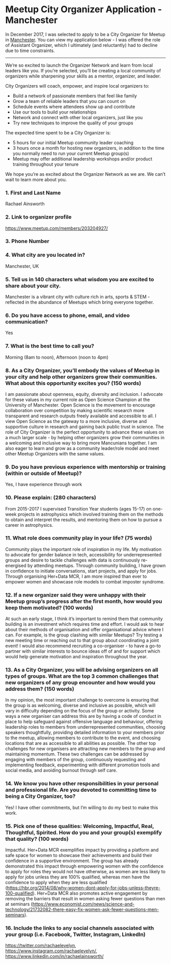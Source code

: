 # Meetup City Organizer Application - Manchester

In December 2017, I was selected to apply to be a City Organizer for Meetup in [Manchester](https://www.meetup.com/Organiser-Meetup-Manchester/). You can view my application below - I was offered the role of Assistant Organizer, which I ultimately (and reluctantly) had to decline due to time constraints.

***



We’re so excited to launch the Organizer Network and learn from local leaders like you. If you’re selected, you’ll be creating a local community of organizers while sharpening your skills as a mentor, organizer, and leader.

City Organizers will coach, empower, and inspire local organizers to:
- Build a network of passionate members that feel like family
- Grow a team of reliable leaders that you can count on
- Schedule events where attendees show up and contribute    
- Use our tools to build your relationships    
- Network and connect with other local organizers, just like you
- Try new techniques to improve the quality of your groups    

The expected time spent to be a City Organizer is:
- 5 hours for our initial Meetup community leader coaching
- 3 hours once a month for hosting new organizers, in addition to the time you normally need to run your current Meetup group(s)
- Meetup may offer additional leadership workshops and/or product training throughout your tenure
    
We hope you’re as excited about the Organizer Network as we are. We can’t wait to learn more about you.
    
### 1. First and Last Name  
Rachael Ainsworth

### 2. Link to organizer profile 
https://www.meetup.com/members/203204927/ 

### 3. Phone Number 


### 4. What city are you located in? 
Manchester, UK

### 5. Tell us in 140 characters what wisdom you are excited to share about your city.
Manchester is a vibrant city with culture rich in arts, sports & STEM - reflected in the abundance of Meetups which bring everyone together. 

### 6. Do you have access to phone, email, and video communication? 
Yes

### 7. What is the best time to call you?  
Morning (8am to noon), Afternoon (noon to 4pm)

### 8. As a City Organizer, you’ll embody the values of Meetup in your city and help other organizers grow their communities. What about this opportunity excites you?  (150 words)
I am passionate about openness, equity, diversity and inclusion. I advocate for these values in my current role as Open Science Champion at the University of Manchester. Open Science is the movement to encourage collaboration over competition by making scientific research more transparent and research outputs freely available and accessible to all. I view Open Science as the gateway to a more inclusive, diverse and supportive culture in research and gaining back public trust in science. The role of City Organizer is the perfect opportunity to advance these values on a much larger scale - by helping other organizers grow their communities in a welcoming and inclusive way to bring more Mancunians together. I am also eager to learn and grow as a community leader/role model and meet other Meetup Organizers with the same values.

### 9. Do you have previous experience with mentorship or training (within or outside of Meetup)? 
Yes, I have experience through work

### 10. Please explain: (280 characters)
From 2015-2017 I supervised Transition Year students (ages 15-17) on one-week projects in astrophysics which involved training them on the methods to obtain and interpret the results, and mentoring them on how to pursue a career in astrophysics. 

### 11. What role does community play in your life?  (75 words)
Community plays the important role of inspiration in my life. My motivation to advocate for gender balance in tech, accessibility for underrepresented groups and desire to tackle challenges with data is continuously re-energised by attending meetups. Through community building, I have grown in confidence to initiate conversations, start projects, and apply for jobs. Through organising Her+Data MCR, I am more inspired than ever to empower women and showcase role models to combat imposter syndrome.

### 12. If a new organizer said they were unhappy with their Meetup group’s progress after the first month, how would you keep them motivated? (100 words)
At such an early stage, I think it’s important to remind them that community building is an investment which requires time and effort. I would ask to hear about their methods of organisation and offer organisational advice where I can. For example, is the group clashing with similar Meetups? Try testing a new meeting time or reaching out to that group about coordinating a joint event! I would also recommend recruiting a co-organiser - to have a go-to partner with similar interests to bounce ideas off of and for support which would help generate motivation and inspiration throughout the year. 

### 13. As a City Organizer, you will be advising organizers on all types of groups. What are the top 3 common challenges that new organizers of any group encounter and how would you address them? (150 words)
In my opinion, the most important challenge to overcome is ensuring that the group is as welcoming, diverse and inclusive as possible, which will vary in difficulty depending on the focus of the group or activity. Some ways a new organiser can address this are by having a code of conduct in place to help safeguard against offensive language and behaviour, offering leadership roles to members from underrepresented communities, choosing speakers thoughtfully, providing detailed information to your members prior to the meetup, allowing members to contribute to the event, and choosing locations that are as accessible to all abilities as possible. The other top challenges for new organisers are attracting new members to the group and maintaining momentum. These two challenges can be addressed by engaging with members of the group, continuously requesting and implementing feedback, experimenting with different promotion tools and social media, and avoiding burnout through self care.

### 14. We know you have other responsibilities in your personal and professional life. Are you devoted to committing time to being a City Organizer, too? 
Yes! I have other commitments, but I’m willing to do my best to make this work.

### 15. Pick one of these qualities: Welcoming, Impactful, Real, Thoughtful, Spirited. How do you and your group(s) exemplify that quality?  (100 words)
Impactful. Her+Data MCR exemplifies impact by providing a platform and safe space for women to showcase their achievements and build their confidence in a supportive environment. The group has already demonstrated this impact through empowering women with the confidence to apply for roles they would not have otherwise, as women are less likely to apply for jobs unless they are 100% qualified, whereas men have the confidence to apply when they are less qualified (https://hbr.org/2014/08/why-women-dont-apply-for-jobs-unless-theyre-100-qualified). Her+Data MCR also promotes active engagement by removing the barriers that result in women asking fewer questions than men at seminars (https://www.economist.com/news/science-and-technology/21732082-there-easy-fix-women-ask-fewer-questions-men-seminars).


### 16. Include the links to any social channels associated with your group (i.e. Facebook, Twitter, Instagram, LinkedIn)
https://twitter.com/rachaelevelyn, https://www.instagram.com/rachaelevelyn/,  https://www.linkedin.com/in/rachaelainsworth/ 

